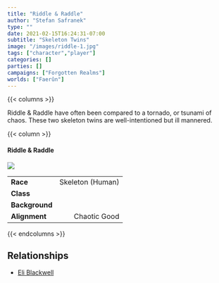 ```yaml
---
title: "Riddle & Raddle"
author: "Stefan Safranek"
type: ""
date: 2021-02-15T16:24:31-07:00
subtitle: "Skeleton Twins"
image: "/images/riddle-1.jpg"
tags: ["character","player"]
categories: []
parties: []
campaigns: ["Forgotten Realms"]
worlds: ["Faerûn"]
---
```


{{< columns >}}

Riddle & Raddle have often been compared to a tornado, or tsunami of chaos. These two skeleton twins are well-intentioned but ill mannered.

{{< column >}}

<div class="description-table">

#### Riddle & Raddle

<img src="/images/riddle-1.jpg" class="portrait">

|                   |                     |
| ----------------- | -------------------:|
| <b>Race</b>       | Skeleton (Human)    |
| <b>Class</b>      |                     |
| <b>Background</b> |                     |
| <b>Alignment</b>  | Chaotic Good        |

</div>

{{< endcolumns >}}



## Relationships

 - [Eli Blackwell](/characters/eli-blackwell)
